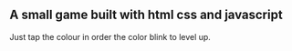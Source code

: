## A small game built with html css and javascript
Just tap the colour in order the color blink to level up.
